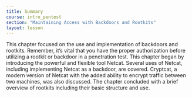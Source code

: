 ```yaml
---
title: Summary
course: intro_pentest
section: "Maintaining Access with Backdoors and Rootkits"
layout: lesson
---
```


This chapter focused on the use and implementation of backdoors and rootkits.
Remember, it’s vital that you have the proper authorization before utilizing a
rootkit or backdoor in a penetration test. This chapter began by introducing the
powerful and flexible tool Netcat. Several uses of Netcat, including
implementing Netcat as a backdoor, are covered. Cryptcat, a modern version of
Netcat with the added ability to encrypt traffic between two machines, was also
discussed. The chapter concluded with a brief overview of rootkits including
their basic structure and use.
